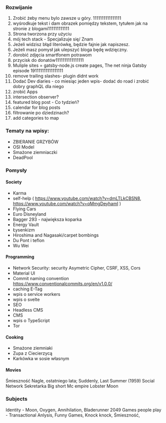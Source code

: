 ### Rozwijanie

1. Zrobić żeby menu bylo zawsze u góry. 1111111111111111
2. wyśrodkuje tekst i dam obrazek pomiędzy tekstem, tytułem jak na stronie z blogami111111111111
3. Strona tworzona przy użyciu 
4. mój tech stack - Specjalizuje się/ Znam
5. Jeżeli widzisz błąd literówkę, będzie fajnie jak napiszesz.
6. Jeżeli masz pomysł jak ulepszyć bloga będę wdzięczny.
7. dorobić zdjęcia smartfonem potrawom
8. przycisk do donatów1111111111111111
9. Muliple sites = gatsby-node.js create pages, The net ninja Gatsby episode 191111111111111111
10. remove trailing slashes- plugin didnt work
11. Dodać Dev diaries - co miesiąc jeden wpis- dodać do road i zrobić dobry graphQL dla niego
12. zrobić Apps
13. intersection observer?
14. featured blog post - Co tydzień?
15. calendar for blog posts
16. filtrowanie po dziedzinach?
17. add categories to map


### Tematy na wpisy:
- ZBIERANIE GRZYBÓW
- OSI Model
- Smażone ziemniaczki
- DeadPool


### Pomysły

#### Society
- Karma
- self-help ( https://www.youtube.com/watch?v=dmLTLkCBSN8, https://www.youtube.com/watch?v=qMmgDeyhamI )
- Flying Cars
- Euro Disneyland
- Bagger 293 - największa koparka
- Energy Vault
- Łysenkizm
- Hiroshima and Nagasaki/carpet bombings
- Du Pont i teflon
- Wu Wei


#### Programming
- Network Security: security Asymetric Cipher, CSRF, XSS, Cors
- Material UI
- Commit naming convention https://www.conventionalcommits.org/en/v1.0.0/
- caching E-Tag
- wpis o service workers
- wpis o svelte
- SEO
- Headless CMS
- CMS
- wpis o TypeScript
- Tor


#### Cooking

- Smażone ziemniaki
- Zupa z Ciecierzycą
- Karkówka w sosie własnym

#### Movies
Śmieszność
Nagle, ostatniego lata; Suddenly, Last Summer (1959)
Social Network
Sekretarka
Big short
Mc empire
Lobster
Moon

### Subjects

Identity - Moon, Oxygen, Annihilation, Bladerunner 2049
Games people play - Transactional Anlysis, Funny Games, Knock knock, Śmieszność, 



